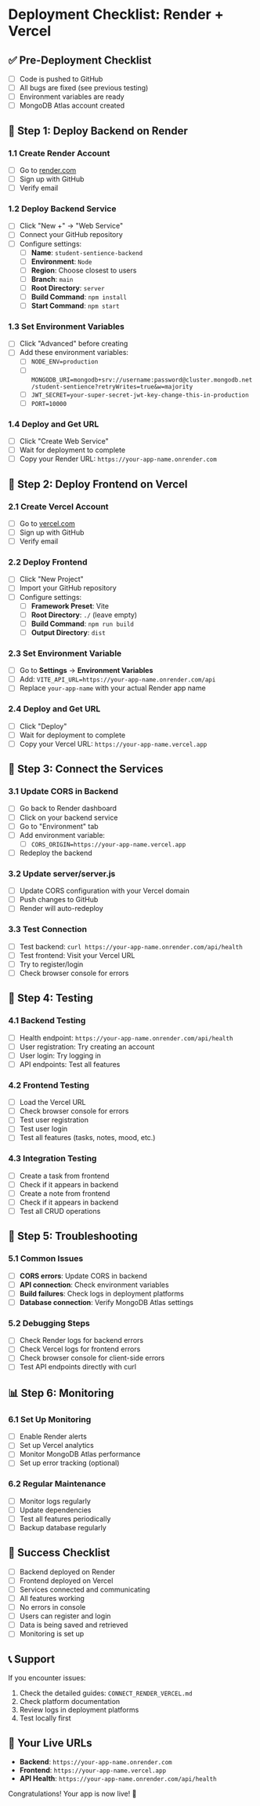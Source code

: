 # Deployment Checklist: Render + Vercel

## ✅ Pre-Deployment Checklist

- [ ] Code is pushed to GitHub
- [ ] All bugs are fixed (see previous testing)
- [ ] Environment variables are ready
- [ ] MongoDB Atlas account created

## 🚀 Step 1: Deploy Backend on Render

### 1.1 Create Render Account
- [ ] Go to [render.com](https://render.com)
- [ ] Sign up with GitHub
- [ ] Verify email

### 1.2 Deploy Backend Service
- [ ] Click "New +" → "Web Service"
- [ ] Connect your GitHub repository
- [ ] Configure settings:
  - [ ] **Name**: `student-sentience-backend`
  - [ ] **Environment**: `Node`
  - [ ] **Region**: Choose closest to users
  - [ ] **Branch**: `main`
  - [ ] **Root Directory**: `server`
  - [ ] **Build Command**: `npm install`
  - [ ] **Start Command**: `npm start`

### 1.3 Set Environment Variables
- [ ] Click "Advanced" before creating
- [ ] Add these environment variables:
  - [ ] `NODE_ENV=production`
  - [ ] `MONGODB_URI=mongodb+srv://username:password@cluster.mongodb.net/student-sentience?retryWrites=true&w=majority`
  - [ ] `JWT_SECRET=your-super-secret-jwt-key-change-this-in-production`
  - [ ] `PORT=10000`

### 1.4 Deploy and Get URL
- [ ] Click "Create Web Service"
- [ ] Wait for deployment to complete
- [ ] Copy your Render URL: `https://your-app-name.onrender.com`

## 🎨 Step 2: Deploy Frontend on Vercel

### 2.1 Create Vercel Account
- [ ] Go to [vercel.com](https://vercel.com)
- [ ] Sign up with GitHub
- [ ] Verify email

### 2.2 Deploy Frontend
- [ ] Click "New Project"
- [ ] Import your GitHub repository
- [ ] Configure settings:
  - [ ] **Framework Preset**: Vite
  - [ ] **Root Directory**: `./` (leave empty)
  - [ ] **Build Command**: `npm run build`
  - [ ] **Output Directory**: `dist`

### 2.3 Set Environment Variable
- [ ] Go to **Settings** → **Environment Variables**
- [ ] Add: `VITE_API_URL=https://your-app-name.onrender.com/api`
- [ ] Replace `your-app-name` with your actual Render app name

### 2.4 Deploy and Get URL
- [ ] Click "Deploy"
- [ ] Wait for deployment to complete
- [ ] Copy your Vercel URL: `https://your-app-name.vercel.app`

## 🔗 Step 3: Connect the Services

### 3.1 Update CORS in Backend
- [ ] Go back to Render dashboard
- [ ] Click on your backend service
- [ ] Go to "Environment" tab
- [ ] Add environment variable:
  - [ ] `CORS_ORIGIN=https://your-app-name.vercel.app`
- [ ] Redeploy the backend

### 3.2 Update server/server.js
- [ ] Update CORS configuration with your Vercel domain
- [ ] Push changes to GitHub
- [ ] Render will auto-redeploy

### 3.3 Test Connection
- [ ] Test backend: `curl https://your-app-name.onrender.com/api/health`
- [ ] Test frontend: Visit your Vercel URL
- [ ] Try to register/login
- [ ] Check browser console for errors

## 🧪 Step 4: Testing

### 4.1 Backend Testing
- [ ] Health endpoint: `https://your-app-name.onrender.com/api/health`
- [ ] User registration: Try creating an account
- [ ] User login: Try logging in
- [ ] API endpoints: Test all features

### 4.2 Frontend Testing
- [ ] Load the Vercel URL
- [ ] Check browser console for errors
- [ ] Test user registration
- [ ] Test user login
- [ ] Test all features (tasks, notes, mood, etc.)

### 4.3 Integration Testing
- [ ] Create a task from frontend
- [ ] Check if it appears in backend
- [ ] Create a note from frontend
- [ ] Check if it appears in backend
- [ ] Test all CRUD operations

## 🔧 Step 5: Troubleshooting

### 5.1 Common Issues
- [ ] **CORS errors**: Update CORS in backend
- [ ] **API connection**: Check environment variables
- [ ] **Build failures**: Check logs in deployment platforms
- [ ] **Database connection**: Verify MongoDB Atlas settings

### 5.2 Debugging Steps
- [ ] Check Render logs for backend errors
- [ ] Check Vercel logs for frontend errors
- [ ] Check browser console for client-side errors
- [ ] Test API endpoints directly with curl

## 📊 Step 6: Monitoring

### 6.1 Set Up Monitoring
- [ ] Enable Render alerts
- [ ] Set up Vercel analytics
- [ ] Monitor MongoDB Atlas performance
- [ ] Set up error tracking (optional)

### 6.2 Regular Maintenance
- [ ] Monitor logs regularly
- [ ] Update dependencies
- [ ] Test all features periodically
- [ ] Backup database regularly

## 🎉 Success Checklist

- [ ] Backend deployed on Render
- [ ] Frontend deployed on Vercel
- [ ] Services connected and communicating
- [ ] All features working
- [ ] No errors in console
- [ ] Users can register and login
- [ ] Data is being saved and retrieved
- [ ] Monitoring is set up

## 📞 Support

If you encounter issues:
1. Check the detailed guides: `CONNECT_RENDER_VERCEL.md`
2. Check platform documentation
3. Review logs in deployment platforms
4. Test locally first

## 🚀 Your Live URLs

- **Backend**: `https://your-app-name.onrender.com`
- **Frontend**: `https://your-app-name.vercel.app`
- **API Health**: `https://your-app-name.onrender.com/api/health`

Congratulations! Your app is now live! 🎉 